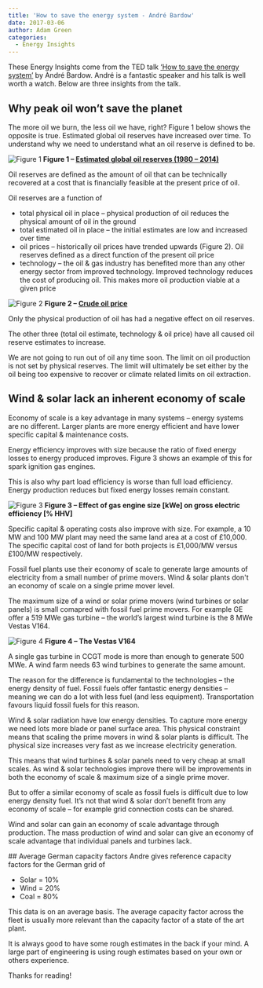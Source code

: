 ```yaml
---
title: 'How to save the energy system - André Bardow'
date: 2017-03-06
author: Adam Green
categories:
  - Energy Insights
---
```

These Energy Insights come from the TED talk [‘How to save the energy system’](https://www.youtube.com/watch?v=3_N-DooApEE) by André Bardow.  André is a fantastic speaker and his talk is well worth a watch.  Below are three insights from the talk.

## Why peak oil won’t save the planet
The more oil we burn, the less oil we have, right?  Figure 1 below shows the opposite is true. Estimated global oil reserves have increased over time.  To understand why we need to understand what an oil reserve is defined to be.

![Figure 1]({{"/assets/andre_bardow_save/fig1.jpg"}})
**Figure 1 – [Estimated global oil reserves (1980 – 2014)](https://www.forbes.com/sites/rrapier/2016/05/23/the-explosive-growth-of-u-s-oil-reserves/2/#53cbc60772c6)**

Oil reserves are defined as the amount of oil that can be technically recovered at a cost that is financially feasible at the present price of oil. 

Oil reserves are a function of
- total physical oil in place – physical production of oil reduces the physical amount of oil in the ground
- total estimated oil in place – the initial estimates are low and increased over time
- oil prices – historically oil prices have trended upwards (Figure 2). Oil reserves defined as a direct function of the present oil price
- technology – the oil & gas industry has benefited more than any other energy sector from improved technology.  Improved technology reduces the cost of producing oil.  This makes more oil production viable at a given price

![Figure 2]({{"/assets/andre_bardow_save/fig2.png"}})
**Figure 2 –  [Crude oil price](https://commons.wikimedia.org/wiki/File:Oil_price_1950-2010_(real,_nominal).png)**

Only the physical production of oil has had a negative effect on oil reserves.

The other three (total oil estimate, technology & oil price) have all caused oil reserve estimates to increase.

We are not going to run out of oil any time soon. The limit on oil production is not set by physical reserves.  The limit will ultimately be set either by the oil being too expensive to recover or climate related limits on oil extraction.

## Wind & solar lack an inherent economy of scale

Economy of scale is a key advantage in many systems – energy systems are no different.  Larger plants are more energy efficient and have lower specific capital & maintenance costs.

Energy efficiency improves with size because the ratio of fixed energy losses to energy produced improves.   Figure 3 shows an example of this for spark ignition gas engines.

This is also why part load efficiency is worse than full load efficiency.  Energy production reduces but fixed energy losses remain constant.

![Figure 3]({{"/assets/andre_bardow_save/fig3.png"}})
**Figure 3 – Effect of gas engine size [kWe] on gross electric efficiency [% HHV]**

Specific capital & operating costs also improve with size.  For example, a 10 MW and 100 MW plant may need the same land area at a cost of £10,000.  The specific capital cost of land for both projects is £1,000/MW versus £100/MW respectively.

Fossil fuel plants use their economy of scale to generate large amounts of electricity from a small number of prime movers.  Wind & solar plants don't an economy of scale on a single prime mover level.

The maximum size of a wind or solar prime movers (wind turbines or solar panels) is small comapred with fossil fuel prime movers.  For example GE offer a 519 MWe gas turbine – the world’s largest wind turbine is the 8 MWe Vestas V164.

![Figure 4]({{"/assets/andre_bardow_save/fig4.png"}})
**Figure 4 – The Vestas V164**

A single gas turbine in CCGT mode is more than enough to generate 500 MWe.  A wind farm needs 63 wind turbines to generate the same amount.

The reason for the difference is fundamental to the technologies – the energy density of fuel.  Fossil fuels offer fantastic energy densities – meaning we can do a lot with less fuel (and less equipment).  Transportation favours liquid fossil fuels for this reason.

Wind & solar radiation have low energy densities. To capture more energy we need lots more blade or panel surface area.  This physical constraint means that scaling the prime movers in wind & solar plants is difficult. The physical size increases very fast as we increase electricity generation.

This means that wind turbines & solar panels need to very cheap at small scales. As wind & solar technologies improve there will be improvements in both the economy of scale & maximum size of a single prime mover.

But to offer a similar economy of scale as fossil fuels is difficult due to low energy density fuel.  It’s not that wind & solar don’t benefit from any economy of scale – for example grid connection costs can be shared.

Wind and solar can gain an economy of scale advantage through production.  The mass production of wind and solar can give an economy of scale advantage that individual panels and turbines lack.

## Average German capacity factors
Andre gives reference capacity factors for the German grid of
- Solar = 10%
- Wind = 20%
- Coal = 80%

This data is on an average basis.  The average capacity factor across the fleet is usually more relevant than the capacity factor of a state of the art plant.

It is always good to have some rough estimates in the back if your mind.  A large part of engineering is using rough  estimates based on your own or others experience.

Thanks for reading!
